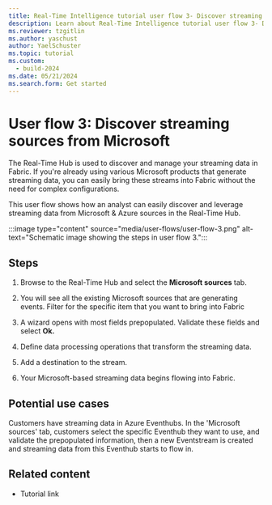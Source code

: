 ```yaml
---
title: Real-Time Intelligence tutorial user flow 3- Discover streaming sources from Microsoft
description: Learn about Real-Time Intelligence tutorial user flow 3- Discover streaming sources in Microsoft Fabric.
ms.reviewer: tzgitlin
ms.author: yaschust
author: YaelSchuster
ms.topic: tutorial
ms.custom:
  - build-2024
ms.date: 05/21/2024
ms.search.form: Get started
---
```


# User flow 3: Discover streaming sources from Microsoft

The Real-Time Hub is used to discover and manage your streaming
data in Fabric. If you're already using various Microsoft products that
generate streaming data, you can easily bring these streams into Fabric
without the need for complex configurations.

This user flow shows how an analyst can easily discover and leverage
streaming data from Microsoft & Azure sources in the Real-Time Hub.

:::image type="content" source="media/user-flows/user-flow-3.png" alt-text="Schematic image showing the steps in user flow 3.":::

## Steps

1. Browse to the Real-Time Hub and select the **Microsoft sources** tab.

1. You will see all the existing Microsoft sources that are generating events. Filter for the specific item that you want to bring into Fabric

1. A wizard opens with most fields prepopulated. Validate these fields and select **Ok.**

1. Define data processing operations that transform the streaming data.

1. Add a destination to the stream.

1. Your Microsoft-based streaming data begins flowing into Fabric.

## Potential use cases

 Customers have streaming data in Azure Eventhubs. In the 'Microsoft sources' tab, customers select the specific Eventhub they want to use, and validate the prepopulated information, then a new Eventstream is created and streaming data from this Eventhub starts to flow in.

## Related content

-   Tutorial link
